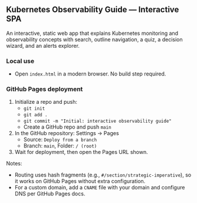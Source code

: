 ## Kubernetes Observability Guide — Interactive SPA

An interactive, static web app that explains Kubernetes monitoring and observability concepts with search, outline navigation, a quiz, a decision wizard, and an alerts explorer.

### Local use

- Open `index.html` in a modern browser. No build step required.

### GitHub Pages deployment

1. Initialize a repo and push:
   - `git init`
   - `git add .`
   - `git commit -m "Initial: interactive observability guide"`
   - Create a GitHub repo and push `main`
2. In the GitHub repository: Settings → Pages
   - Source: `Deploy from a branch`
   - Branch: `main`, Folder: `/ (root)`
3. Wait for deployment, then open the Pages URL shown.

Notes:
- Routing uses hash fragments (e.g., `#/section/strategic-imperative`), so it works on GitHub Pages without extra configuration.
- For a custom domain, add a `CNAME` file with your domain and configure DNS per GitHub Pages docs.


